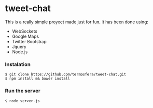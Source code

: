 # tweet-chat

This is a really simple proyect made just for fun.
It has been done using:
 - WebSockets
 - Google Maps
 - Twitter Bootstrap
 - Jquery
 - Node.js

### Instalation

```
$ git clone https://github.com/termosfera/tweet-chat.git
$ npm install && bower install
```

### Run the server

```
$ node server.js
```
